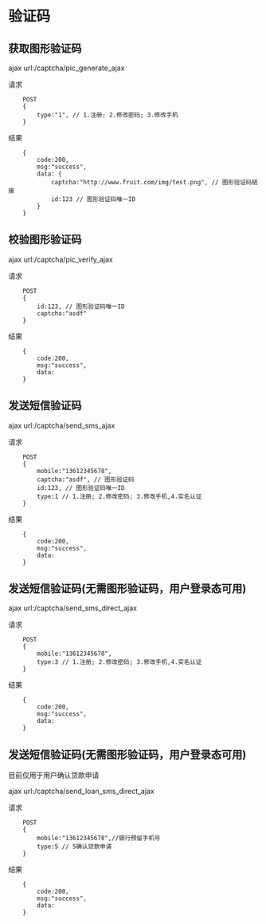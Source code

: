 # 验证码


## 获取图形验证码

ajax url:/captcha/pic_generate_ajax

请求

```
    POST
    {
        type:"1", // 1.注册; 2.修改密码; 3.修改手机
    }
```    

结果

```
    {
        code:200,
        msg:"success",
        data: {
            captcha:"http://www.fruit.com/img/test.png", // 图形验证码链接
            id:123 // 图形验证码唯一ID
        }
    }
```    

    
## 校验图形验证码

ajax url:/captcha/pic_verify_ajax

请求

```
    POST
    {
        id:123, // 图形验证码唯一ID
        captcha:"asdf"
    }
```    

结果

```
    {
        code:200,
        msg:"success",
        data:
    }
```    

    
## 发送短信验证码

ajax url:/captcha/send_sms_ajax

请求

``` 
    POST
    {
        mobile:"13612345678",
        captcha:"asdf", // 图形验证码
        id:123, // 图形验证码唯一ID
        type:1 // 1.注册; 2.修改密码; 3.修改手机,4.实名认证
    }
``` 

结果

``` 
    {
        code:200,
        msg:"success",
        data:
    }
``` 



## 发送短信验证码(无需图形验证码，用户登录态可用)

ajax url:/captcha/send_sms_direct_ajax

请求

``` 
    POST
    {
        mobile:"13612345678",
        type:3 // 1.注册; 2.修改密码; 3.修改手机,4.实名认证
    }
``` 

结果

``` 
    {
        code:200,
        msg:"success",
        data:
    }
``` 

## 发送短信验证码(无需图形验证码，用户登录态可用)
目前仅用于用户确认贷款申请

ajax url:/captcha/send_loan_sms_direct_ajax

请求

``` 
    POST
    {
        mobile:"13612345678",//银行预留手机号
        type:5 // 5确认贷款申请
    }
``` 

结果

``` 
    {
        code:200,
        msg:"success",
        data:
    }
``` 